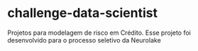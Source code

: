 # challenge-data-scientist
Projetos para modelagem de risco em Crédito. Esse projeto foi desenvolvido para o processo seletivo da Neurolake
